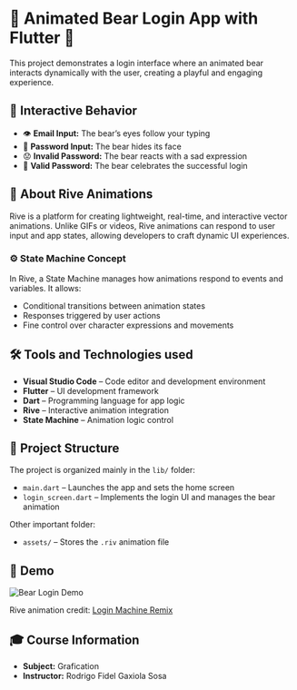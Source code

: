 #  🐻 Animated Bear Login App with Flutter  🐻

This project demonstrates a login interface where an animated bear interacts dynamically with the user, creating a playful and engaging experience.  

## 🔹 Interactive Behavior
- 👁️ **Email Input:** The bear’s eyes follow your typing  
- 🙊 **Password Input:** The bear hides its face  
- 😟 **Invalid Password:** The bear reacts with a sad expression  
- 🎊 **Valid Password:** The bear celebrates the successful login  

## 🎨 About Rive Animations
Rive is a platform for creating lightweight, real-time, and interactive vector animations. Unlike GIFs or videos, Rive animations can respond to user input and app states, allowing developers to craft dynamic UI experiences.  

### ⚙️ State Machine Concept
In Rive, a State Machine manages how animations respond to events and variables. It allows:
- Conditional transitions between animation states  
- Responses triggered by user actions  
- Fine control over character expressions and movements  

## 🛠️ Tools and Technologies used
- **Visual Studio Code** – Code editor and development environment  
- **Flutter** – UI development framework  
- **Dart** – Programming language for app logic  
- **Rive** – Interactive animation integration  
- **State Machine** – Animation logic control  

## 📁 Project Structure
The project is organized mainly in the `lib/` folder:

- `main.dart` – Launches the app and sets the home screen  
- `login_screen.dart` – Implements the login UI and manages the bear animation  

Other important folder:  
- `assets/` – Stores the `.riv` animation file  

## 🎥 Demo
![Bear Login Demo](assets/Flutter-Demo-Google-Chrome-2025-10-21-20-57-00.gif)  

Rive animation credit: [Login Machine Remix](https://rive.app/marketplace/3645-7621-remix-of-login-machine/)  

## 🎓 Course Information
- **Subject:** Grafication  
- **Instructor:** Rodrigo Fidel Gaxiola Sosa  
